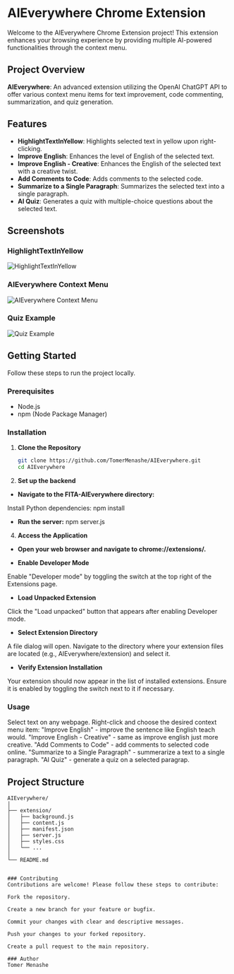 # AIEverywhere Chrome Extension

Welcome to the AIEverywhere Chrome Extension project! This extension enhances your browsing experience by providing multiple AI-powered functionalities through the context menu.

## Project Overview
**AIEverywhere**: An advanced extension utilizing the OpenAI ChatGPT API to offer various context menu items for text improvement, code commenting, summarization, and quiz generation.

## Features

- **HighlightTextInYellow**: Highlights selected text in yellow upon right-clicking.
- **Improve English**: Enhances the level of English of the selected text.
- **Improve English - Creative**: Enhances the English of the selected text with a creative twist.
- **Add Comments to Code**: Adds comments to the selected code.
- **Summarize to a Single Paragraph**: Summarizes the selected text into a single paragraph.
- **AI Quiz**: Generates a quiz with multiple-choice questions about the selected text.

## Screenshots

### HighlightTextInYellow
![HighlightTextInYellow](https://github.com/TomerMenashe/AIEverywhere/blob/main/screenshots/HighlightTextInYellow.png)

### AIEverywhere Context Menu
![AIEverywhere Context Menu](https://github.com/TomerMenashe/AIEverywhere/blob/main/screenshots/ContextMenu.png)

### Quiz Example
![Quiz Example](https://github.com/TomerMenashe/AIEverywhere/blob/main/screenshots/QuizExample.png)

## Getting Started

Follow these steps to run the project locally.

### Prerequisites

- Node.js
- npm (Node Package Manager)

### Installation

1. **Clone the Repository**

   ```sh
   git clone https://github.com/TomerMenashe/AIEverywhere.git
   cd AIEverywhere
   
2. **Set up the backend**

- **Navigate to the FITA-AIEverywhere directory:**

Install Python dependencies:
npm install

- **Run the server:**
npm server.js

4. **Access the Application**

- **Open your web browser and navigate to chrome://extensions/.**

- **Enable Developer Mode**

Enable "Developer mode" by toggling the switch at the top right of the Extensions page.

- **Load Unpacked Extension**

Click the "Load unpacked" button that appears after enabling Developer mode.

- **Select Extension Directory**

A file dialog will open. Navigate to the directory where your extension files are located (e.g., AIEverywhere/extension) and select it.


- **Verify Extension Installation**

Your extension should now appear in the list of installed extensions. Ensure it is enabled by toggling the switch next to it if necessary.


### Usage
Select text on any webpage.
Right-click and choose the desired context menu item:
"Improve English" - improve the sentence like English teach would.
"Improve English - Creative" - same as improve english just more creative.
"Add Comments to Code" - add comments to selected code online.
"Summarize to a Single Paragraph" - summerarize a text to a single paragraph.
"AI Quiz" - generate a quiz on a selected paragrap.


## Project Structure

```plaintext
AIEverywhere/
│
├── extension/
│   ├── background.js
│   ├── content.js
│   ├── manifest.json
│   ├── server.js
│   ├── styles.css
│   └── ...
│
└── README.md


### Contributing
Contributions are welcome! Please follow these steps to contribute:

Fork the repository.

Create a new branch for your feature or bugfix.

Commit your changes with clear and descriptive messages.

Push your changes to your forked repository.

Create a pull request to the main repository.

### Author
Tomer Menashe
